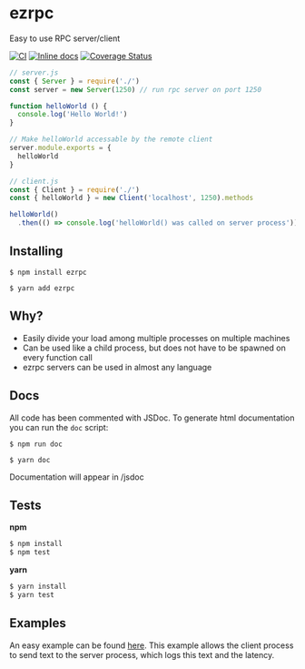 # ezrpc
Easy to use RPC server/client

[![CI](https://github.com/timvandam/ezrpc/workflows/CI/badge.svg?branch=master)](https://github.com/timvandam/ezrpc/actions?query=workflow%3ACI)
[![Inline docs](https://inch-ci.org/github/timvandam/ezrpc.svg?branch=master&style=shields)](https://inch-ci.org/github/timvandam/ezrpc)
[![Coverage Status](https://coveralls.io/repos/github/timvandam/ezrpc/badge.svg?branch=master)](https://coveralls.io/github/timvandam/ezrpc?branch=master)

```javascript
// server.js
const { Server } = require('./')
const server = new Server(1250) // run rpc server on port 1250

function helloWorld () {
  console.log('Hello World!')
}

// Make helloWorld accessable by the remote client
server.module.exports = {
  helloWorld
}
```
```javascript
// client.js
const { Client } = require('./')
const { helloWorld } = new Client('localhost', 1250).methods

helloWorld()
  .then(() => console.log('helloWorld() was called on server process'))
```

## Installing
`$ npm install ezrpc`

`$ yarn add ezrpc`

## Why?
- Easily divide your load among multiple processes on multiple machines
- Can be used like a child process, but does not have to be spawned on every function call
- ezrpc servers can be used in almost any language

## Docs
All code has been commented with JSDoc. To generate html documentation you can run the `doc` script:

`$ npm run doc`

`$ yarn doc`

Documentation will appear in /jsdoc

## Tests
**npm**
```bash
$ npm install
$ npm test
```
**yarn**
```bash
$ yarn install
$ yarn test
```

## Examples
An easy example can be found [here](./example). This example allows the client process to send text to the server process, which logs this text and the latency.
